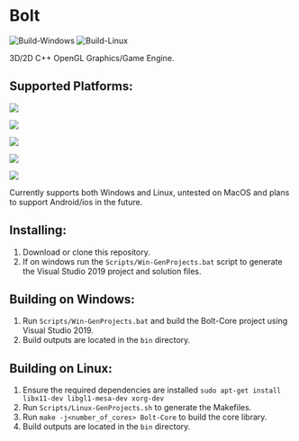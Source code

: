 # Bolt
![Build-Windows](https://github.com/Totomosic/Bolt/workflows/Build-Windows/badge.svg)
![Build-Linux](https://github.com/Totomosic/Bolt/workflows/Build-Linux/badge.svg)

3D/2D C++ OpenGL Graphics/Game Engine.

## Supported Platforms:
![](https://img.shields.io/badge/Windows-Supported-green.svg)

![](https://img.shields.io/badge/Linux-Supported-green.svg)

![](https://img.shields.io/badge/MacOS-Not%20Supported-red.svg)

![](https://img.shields.io/badge/Android-Not%20Supported-red.svg)

![](https://img.shields.io/badge/IOS-Not%20Supported-red.svg)

Currently supports both Windows and Linux, untested on MacOS and plans to support Android/ios in the future.

## Installing:
1. Download or clone this repository.
2. If on windows run the `Scripts/Win-GenProjects.bat` script to generate the Visual Studio 2019 project and solution files.

## Building on Windows:
1. Run `Scripts/Win-GenProjects.bat` and build the Bolt-Core project using Visual Studio 2019.
2. Build outputs are located in the `bin` directory.

## Building on Linux:
1. Ensure the required dependencies are installed `sudo apt-get install libx11-dev libgl1-mesa-dev xorg-dev`
2. Run `Scripts/Linux-GenProjects.sh` to generate the Makefiles.
3. Run `make -j<number_of_cores> Bolt-Core` to build the core library.
4. Build outputs are located in the `bin` directory.
